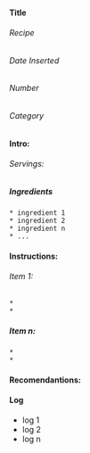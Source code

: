 #### Title                                                                                


###### Recipe 
###### Date Inserted
###### Number 
###### Category

#### Intro:


###### Servings: 
##### Ingredients
    * ingredient 1
    * ingredient 2
    * ingredient n
    * ...



#### Instructions:

###### Item 1:
    *
    *
##### Item n:
    *
    *

####  Recomendantions:

####  Log
- log 1
- log 2
- log n
